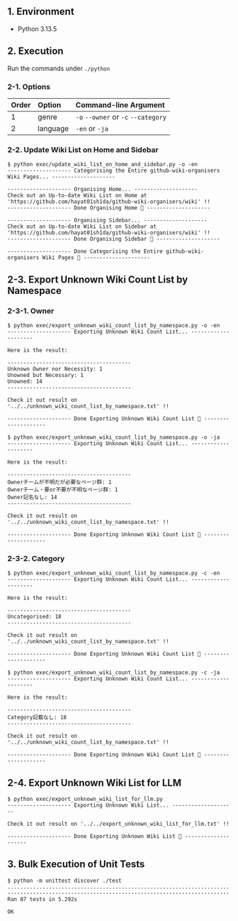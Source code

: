 ## 1. Environment

- Python 3.13.5

## 2. Execution

Run the commands under `./python`

### 2-1. Options

|Order |Option   |Command-line Argument               |
|:-----|:--------|:-----------------------------------|
|1     |genre    |`-o` `--owner` or `-c` `--category` |
|2     |language |`-en` or `-ja`                      |

### 2-2. Update Wiki List on Home and Sidebar

```command
$ python exec/update_wiki_list_on_home_and_sidebar.py -o -en
-------------------- Categorising the Entire github-wiki-organisers Wiki Pages... --------------------

-------------------- Organising Home... --------------------
Check out an Up-to-date Wiki List on Home at 'https://github.com/hayat01sh1da/github-wiki-organisers/wiki' !!
-------------------- Done Organising Home 🎉 --------------------

-------------------- Organising Sidebar... --------------------
Check out an Up-to-date Wiki List on Sidebar at 'https://github.com/hayat01sh1da/github-wiki-organisers/wiki' !!
-------------------- Done Organising Sidebar 🎉 --------------------

-------------------- Done Categorising the Entire github-wiki-organisers Wiki Pages 🎉 ---------------------
```

## 2-3. Export Unknown Wiki Count List by Namespace

### 2-3-1. Owner

```command
$ python exec/export_unknown_wiki_count_list_by_namespace.py -o -en
-------------------- Exporting Unknown Wiki Count List... --------------------

Here is the result:

---------------------------------------
Unknown Owner nor Necessity: 1
Unowned but Necessary: 1
Unowned: 14
---------------------------------------

Check it out result on '../../unknown_wiki_count_list_by_namespace.txt' !!

-------------------- Done Exporting Unknown Wiki Count List 🎉 --------------------
```

```command
$ python exec/export_unknown_wiki_count_list_by_namespace.py -o -ja
-------------------- Exporting Unknown Wiki Count List... --------------------

Here is the result:

---------------------------------------
Ownerチームが不明だが必要なページ群: 1
Ownerチーム・要or不要が不明なページ群: 1
Owner記名なし: 14
---------------------------------------

Check it out result on '../../unknown_wiki_count_list_by_namespace.txt' !!

-------------------- Done Exporting Unknown Wiki Count List 🎉 --------------------
```

### 2-3-2. Category

```command
$ python exec/export_unknown_wiki_count_list_by_namespace.py -c -en
-------------------- Exporting Unknown Wiki Count List... --------------------

Here is the result:

---------------------------------------
Uncategorised: 18
---------------------------------------

Check it out result on '../../unknown_wiki_count_list_by_namespace.txt' !!

-------------------- Done Exporting Unknown Wiki Count List 🎉 --------------------
```

```command
$ python exec/export_unknown_wiki_count_list_by_namespace.py -c -ja
-------------------- Exporting Unknown Wiki Count List... --------------------

Here is the result:

---------------------------------------
Category記載なし: 18
---------------------------------------

Check it out result on '../../unknown_wiki_count_list_by_namespace.txt' !!

-------------------- Done Exporting Unknown Wiki Count List 🎉 --------------------
```

## 2-4. Export Unknown Wiki List for LLM 

```command
$ python exec/export_unknown_wiki_list_for_llm.py
-------------------- Exporting Unknown Wiki List... --------------------

Check it out result on '../../export_unknown_wiki_list_for_llm.txt' !!

-------------------- Done Exporting Unknown Wiki List 🎉 --------------------
```

## 3. Bulk Execution of Unit Tests

```command
$ python -m unittest discover ./test
.......................................................................................
----------------------------------------------------------------------
Ran 87 tests in 5.292s

OK
```
